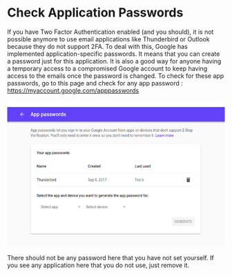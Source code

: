 # Check Application Passwords

If you have Two Factor Authentication enabled (and you should), it is not possible anymore to use email applications like Thunderbird or Outlook because they do not support 2FA. To deal with this, Google has implemented application-specific passwords. It means that you can create a password just for this application. It is also a good way for anyone having a temporary access to a compromised Google account to keep having access to the emails once the password is changed. To check for these app passwords, go to this page and check for any app password : https://myaccount.google.com/apppasswords

![](../img/google8.png)

There should not be any password here that you have not set yourself. If you see any application here that you do not use, just remove it.
